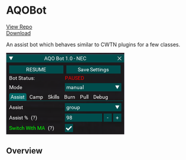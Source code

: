# AQOBot

[View Repo](https://gitlab.com/aquietone/aqobot)  
[Download](https://gitlab.com/aquietone/aqobot/-/archive/main/aqobot-main.zip)  

An assist bot which behaves similar to CWTN plugins for a few classes.

![](../images/aqobot.png)

## Overview
